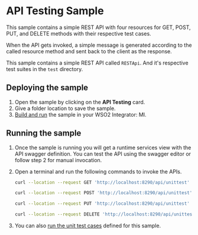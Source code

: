 # API Testing Sample

This sample contains a simple REST API with four resources for GET, POST, PUT, and DELETE methods with their respective test cases.

When the API gets invoked, a simple message is generated according to the called resource method and sent back to the client as the response.

This sample contains a simple REST API called `RESTApi`. And it's respective test suites in the `test` directory.

## Deploying the sample

1.  Open the sample by clicking on the **API Testing** card.
2.  Give a folder location to save the sample.
3.  [Build and run]({{base_path}}/develop/deploy-artifacts#build-and-run) the sample in your WSO2 Integrator: MI.

## Running the sample

1. Once the sample is running you will get a runtime services view with the API swagger definition. You can test the API using the swagger editor or follow step 2 for manual invocation.

2. Open a terminal and run the following commands to invoke the APIs.
    
    ```bash
    curl --location --request GET 'http://localhost:8290/api/unittest'
    ```

    ```bash
    curl --location --request POST 'http://localhost:8290/api/unittest'
    ```

    ```bash
    curl --location --request PUT 'http://localhost:8290/api/unittest'
    ```

    ```bash
    curl --location --request DELETE 'http://localhost:8290/api/unittest'
    ```

3. You can also [run the unit test cases]({{base_path}}/develop/creating-unit-test-suite/#run-unit-test-suite) defined for this sample.    
